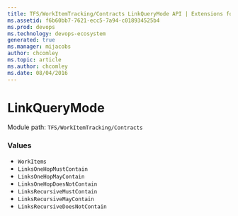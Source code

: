 ```yaml
---
title: TFS/WorkItemTracking/Contracts LinkQueryMode API | Extensions for Azure DevOps Services
ms.assetid: f6b60bb7-7621-ecc5-7a94-c018934525b4
ms.prod: devops
ms.technology: devops-ecosystem
generated: true
ms.manager: mijacobs
author: chcomley
ms.topic: article
ms.author: chcomley
ms.date: 08/04/2016
---
```


# LinkQueryMode

Module path: `TFS/WorkItemTracking/Contracts`

### Values

* `WorkItems` 
* `LinksOneHopMustContain` 
* `LinksOneHopMayContain` 
* `LinksOneHopDoesNotContain` 
* `LinksRecursiveMustContain` 
* `LinksRecursiveMayContain` 
* `LinksRecursiveDoesNotContain` 
